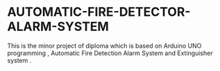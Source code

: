 # AUTOMATIC-FIRE-DETECTOR-ALARM-SYSTEM
This is the minor project of diploma which is based on Arduino UNO programming , Automatic Fire Detection Alarm System and Extinguisher system .
